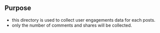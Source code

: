 ## Purpose
* this directory is used to collect user engagements data for each posts.
* only the number of comments and shares will be collected.